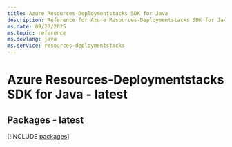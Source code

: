 ```yaml
---
title: Azure Resources-Deploymentstacks SDK for Java
description: Reference for Azure Resources-Deploymentstacks SDK for Java
ms.date: 09/23/2025
ms.topic: reference
ms.devlang: java
ms.service: resources-deploymentstacks
---
```

# Azure Resources-Deploymentstacks SDK for Java - latest
## Packages - latest
[!INCLUDE [packages](resources-deploymentstacks-index.md)]
